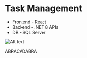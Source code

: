 # Task Management

- Frontend - React
- Backend - .NET 8 APIs
- DB - SQL Server

![Alt text](https://github.com/anurag1302/task-mgmt/blob/main/task%20management%20planning.png "Task Management")

ABRACADABRA
